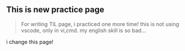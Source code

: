 ## This is new practice page

> For writing TIL page, i practiced one more time!
this is not using vscode, only in vi,cmd.
my english skill is so bad...

i change this page!

